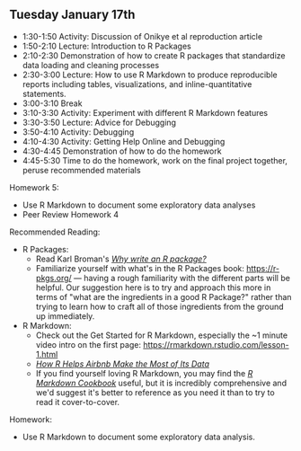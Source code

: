 ## Tuesday January 17th

  * 1:30-1:50 Activity: Discussion of Onikye et al reproduction article
  * 1:50-2:10 Lecture: Introduction to R Packages 
  * 2:10-2:30 Demonstration of how to create R packages that standardize data loading and cleaning processes
  * 2:30-3:00 Lecture: How to use R Markdown to produce reproducible reports including tables, visualizations, and inline-quantitative statements.
  * 3:00-3:10 Break
  * 3:10-3:30 Activity: Experiment with different R Markdown features
  * 3:30-3:50 Lecture: Advice for Debugging
  * 3:50-4:10 Activity: Debugging
  * 4:10-4:30 Activity: Getting Help Online and Debugging
  * 4:30-4:45 Demonstration of how to do the homework
  * 4:45-5:30 Time to do the homework, work on the final project together, peruse recommended materials
  
Homework 5: 

  * Use R Markdown to document some exploratory data analyses
  * Peer Review Homework 4

Recommended Reading: 

  * R Packages: 
    * Read Karl Broman's [*Why write an R package?*](https://kbroman.org/pkg_primer/pages/why.html)
    * Familiarize yourself with what's in the R Packages book: <https://r-pkgs.org/>
    — having a rough familiarity with the different parts will be helpful. Our
    suggestion here is to try and approach this more in terms of "what are the
    ingredients in a good R Package?" rather than trying to learn how to craft all
    of those ingredients from the ground up immediately.
  * R Markdown: 
    * Check out the Get Started for R Markdown, especially the ~1 minute video intro on the 
    first page: <https://rmarkdown.rstudio.com/lesson-1.html>
    * [*How R Helps Airbnb Make the Most of Its Data*](https://peerj.com/preprints/3182.pdf)
    * If you find yourself loving R Markdown, you may find the [*R Markdown Cookbook*](https://bookdown.org/yihui/rmarkdown-cookbook/)
    useful, but it is incredibly comprehensive and we'd suggest it's better to reference 
    as you need it than to try to read it cover-to-cover.
    
Homework:

  * Use R Markdown to document some exploratory data analysis.